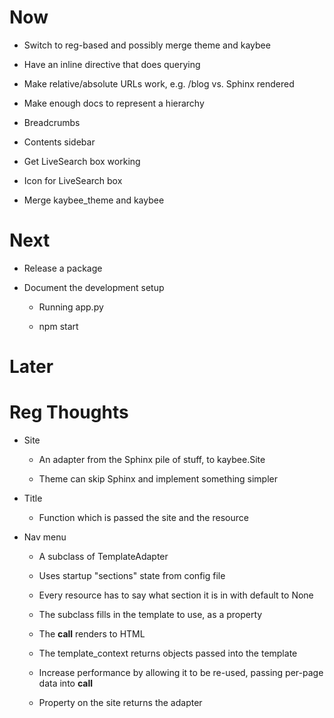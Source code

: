 # Now

- Switch to reg-based and possibly merge theme and kaybee

- Have an inline directive that does querying

- Make relative/absolute URLs work, e.g. /blog vs. Sphinx rendered

- Make enough docs to represent a hierarchy

- Breadcrumbs

- Contents sidebar

- Get LiveSearch box working

- Icon for LiveSearch box

- Merge kaybee_theme and kaybee

# Next

- Release a package

- Document the development setup

    - Running app.py
    
    - npm start

# Later


# Reg Thoughts

- Site

    - An adapter from the Sphinx pile of stuff, to kaybee.Site
    
    - Theme can skip Sphinx and implement something simpler

- Title

    - Function which is passed the site and the resource    
        
- Nav menu

    - A subclass of TemplateAdapter
    
    - Uses startup "sections" state from config file
    
    - Every resource has to say what section it is in with
      default to None

    - The subclass fills in the template to use, as a property
    
    - The __call__ renders to HTML
    
    - The template_context returns objects passed into the template
    
    - Increase performance by allowing it to be re-used, passing 
      per-page data into __call__
      
    - Property on the site returns the adapter
    
      
    